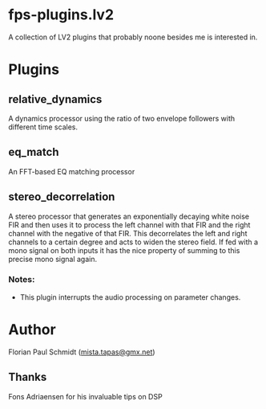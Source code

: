 # fps-plugins.lv2

A collection of LV2 plugins that probably noone besides me is interested in.

# Plugins

## relative_dynamics

A dynamics processor using the ratio of two envelope followers with different time scales.

## eq_match

An FFT-based EQ matching processor

## stereo_decorrelation

A stereo processor that generates an exponentially decaying white noise FIR and then uses it to process the left channel with that FIR and the right channel with the negative of that FIR. This decorrelates the left and right channels to a certain degree and acts to widen the stereo field. If fed with a mono signal on both inputs it has the nice property of summing to this precise mono signal again.

### Notes:

- This plugin interrupts the audio processing on parameter changes.

# Author

Florian Paul Schmidt (mista.tapas@gmx.net)

## Thanks

Fons Adriaensen for his invaluable tips on DSP
